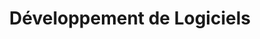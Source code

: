 ---
layout: service
title: "Développement de Logiciels"
lang: fr
ref: Software Development
img: computer.png
description: Nous proposons le développement et la maintenance de l'application informatique et des outils logiciels en tant que service. Notre expérience, acquise dans les meilleures institutions financières, de conseil et académiques, est la garantie de la haute qualité de nos solutions. Les outils et les pipelines que nous avons développés sont utilisés pour les tests de logiciels, l’aide au développement de logiciels et l’analyse de données, dans les milieux universitaires et industriels. Nous avons également développé les applications Web pour des organisations telles que MSF et Credit Suisse. Si vous êtes intéressé par ce service, n'hésitez pas à nous contacter.
---